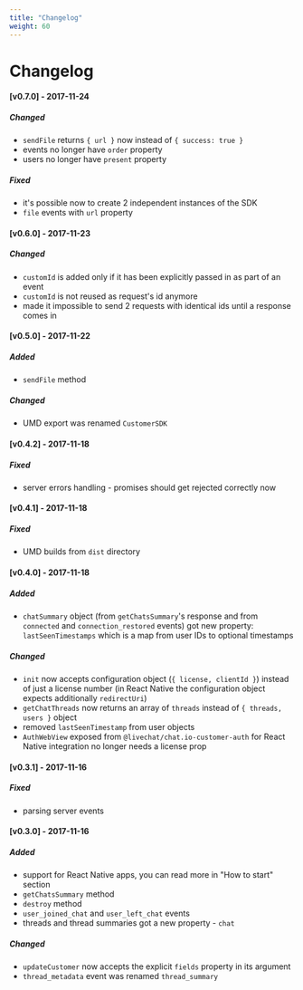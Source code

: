 ```yaml
---
title: "Changelog"
weight: 60
---
```


# Changelog

#### [v0.7.0] - 2017-11-24

##### Changed

* `sendFile` returns `{ url }` now instead of `{ success: true }`
* events no longer have `order` property
* users no longer have `present` property

##### Fixed

* it's possible now to create 2 independent instances of the SDK
* `file` events with `url` property

#### [v0.6.0] - 2017-11-23

##### Changed

* `customId` is added only if it has been explicitly passed in as part of an event
* `customId` is not reused as request's id anymore
* made it impossible to send 2 requests with identical ids until a response
  comes in

#### [v0.5.0] - 2017-11-22

##### Added

* `sendFile` method

##### Changed

* UMD export was renamed `CustomerSDK`

#### [v0.4.2] - 2017-11-18

##### Fixed

* server errors handling - promises should get rejected correctly now

#### [v0.4.1] - 2017-11-18

##### Fixed

* UMD builds from `dist` directory

#### [v0.4.0] - 2017-11-18

##### Added

* `chatSummary` object (from `getChatsSummary`'s response and from `connected`
  and `connection_restored` events) got new property: `lastSeenTimestamps` which
  is a map from user IDs to optional timestamps

##### Changed

* `init` now accepts configuration object (`{ license, clientId }`) instead of
  just a license number (in React Native the configuration object expects
  additionally `redirectUri`)
* `getChatThreads` now returns an array of `threads` instead of `{ threads,
  users }` object
* removed `lastSeenTimestamp` from user objects
* `AuthWebView` exposed from `@livechat/chat.io-customer-auth` for React Native
  integration no longer needs a license prop

#### [v0.3.1] - 2017-11-16

##### Fixed

* parsing server events

#### [v0.3.0] - 2017-11-16

##### Added

* support for React Native apps, you can read more in "How to start" section
* `getChatsSummary` method
* `destroy` method
* `user_joined_chat` and `user_left_chat` events
* threads and thread summaries got a new property - `chat`

##### Changed

* `updateCustomer` now accepts the explicit `fields` property in its argument
* `thread_metadata` event was renamed `thread_summary`
